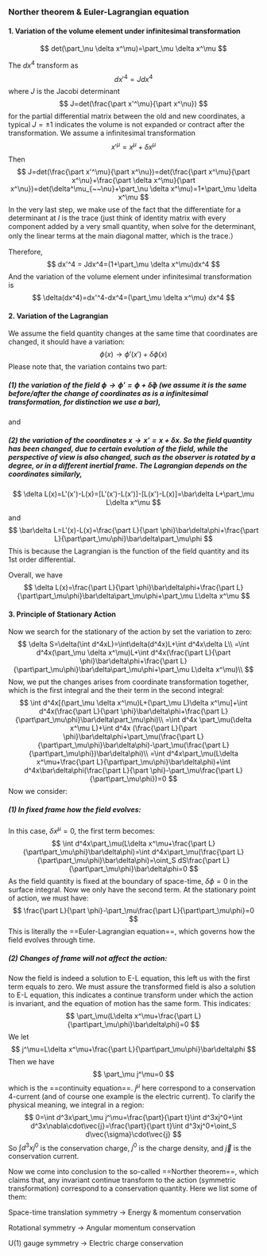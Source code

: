 ### Norther theorem & Euler-Lagrangian equation

#### 1. Variation of the volume element under infinitesimal transformation

$$
det(\part_\nu \delta x^\mu)=\part_\mu \delta x^\mu
$$

The $dx^4$ transform as
$$
dx'^4 = Jdx^4
$$
where $J$ is the Jacobi determinant
$$
J=det(\frac{\part x'^\mu}{\part x^\nu})
$$
for the partial differential matrix between the old and new coordinates, a typical $J=\pm 1$ indicates the volume is not expanded or contract after the transformation. We assume a infinitesimal transformation
$$
x'^\mu=x^\mu+\delta x^\mu
$$
Then
$$
J=det(\frac{\part x'^\mu}{\part x^\nu})=det(\frac{\part x^\mu}{\part x^\nu}+\frac{\part \delta x^\mu}{\part x^\nu})=det(\delta^\mu_{~~\nu}+\part_\nu \delta x^\mu)=1+\part_\mu \delta x^\mu
$$
In the very last step, we make use of the fact that the differentiate for a determinant at $I$ is the trace (just think of identity matrix with every component added by a very small quantity, when solve for the determinant, only the linear terms at the main diagonal matter, which is the trace.）

Therefore,
$$
dx'^4 = Jdx^4=(1+\part_\mu \delta x^\mu)dx^4
$$
And the variation of the volume element under infinitesimal transformation is
$$
\delta(dx^4)=dx'^4-dx^4=(\part_\mu \delta x^\mu) dx^4
$$

#### 2. Variation of the Lagrangian

We assume the field quantity changes at the same time that coordinates are changed, it should have a variation:
$$
\phi(x)\rightarrow\phi'(x')+\delta \phi(x)
$$
Please note that, the variation contains two part: 

##### (1) the variation of the field $\phi\rightarrow\phi'=\phi+\bar\delta \phi$ (we assume it is the same before/after the change of coordinates as is a infinitesimal transformation, for distinction we use a bar), 

and 

##### (2) the variation of the coordinates $x\rightarrow x'=x+\delta x$. So the field quantity has been changed, due to certain evolution of the field, while the perspective of view is also changed, such as the observer is rotated by a degree, or in a different inertial frame. The Lagrangian depends on the coordinates similarly,

$$
\delta L(x)=L'(x')-L(x)=[L'(x')-L(x')]-[L(x')-L(x)]=\bar\delta L+\part_\mu L\delta x^\mu
$$

and
$$
\bar\delta L=L'(x)-L(x)=\frac{\part L}{\part \phi}\bar\delta\phi+\frac{\part L}{\part\part_\mu\phi}\bar\delta\part_\mu\phi
$$
This is because the Lagrangian is the function of the field quantity and its 1st order differential.

 Overall, we have
$$
\delta L(x)=\frac{\part L}{\part \phi}\bar\delta\phi+\frac{\part L}{\part\part_\mu\phi}\bar\delta\part_\mu\phi+\part_\mu L\delta x^\mu
$$

#### 3. Principle of Stationary Action

Now we search for the stationary of the action by set the variation to zero:
$$
\delta S=\delta(\int d^4xL)=\int\delta(d^4x)L+\int d^4x\delta L\\
=\int d^4x(\part_\mu \delta x^\mu)L+\int d^4x(\frac{\part L}{\part \phi}\bar\delta\phi+\frac{\part L}{\part\part_\mu\phi}\bar\delta\part_\mu\phi+\part_\mu L\delta x^\mu)\\
$$
Now, we put the changes arises from coordinate transformation together, which is the first integral and the their term in the second integral:
$$
\int d^4x[(\part_\mu \delta x^\mu)L+(\part_\mu L)\delta x^\mu]+\int d^4x(\frac{\part L}{\part \phi}\bar\delta\phi+\frac{\part L}{\part\part_\mu\phi}\bar\delta\part_\mu\phi)\\
=\int d^4x \part_\mu(\delta x^\mu L)+\int d^4x (\frac{\part L}{\part \phi}\bar\delta\phi+\part_\mu(\frac{\part L}{\part\part_\mu\phi}\bar\delta\phi)-\part_\mu(\frac{\part L}{\part\part_\mu\phi})\bar\delta\phi)\\
=\int d^4x\part_\mu(L\delta x^\mu+\frac{\part L}{\part\part_\mu\phi}\bar\delta\phi)+\int d^4x\bar\delta\phi(\frac{\part L}{\part \phi}-\part_\mu\frac{\part L}{\part\part_\mu\phi})=0
$$
Now we consider:

##### (1) In fixed frame how the field evolves:

In this case, $\delta x^\mu=0$, the first term becomes:
$$
\int d^4x\part_\mu(L\delta x^\mu+\frac{\part L}{\part\part_\mu\phi}\bar\delta\phi)=\int d^4x\part_\mu(\frac{\part L}{\part\part_\mu\phi}\bar\delta\phi)=\oint_S dS\frac{\part L}{\part\part_\mu\phi}\bar\delta\phi=0
$$
As the field quantity is fixed at the boundary of space-time, $\delta\phi=0$ in the surface integral. Now we only have the second term. At the stationary point of action, we must have:
$$
\frac{\part L}{\part \phi}-\part_\mu\frac{\part L}{\part\part_\mu\phi}=0
$$
This is literally the ==Euler-Lagrangian equation==, which governs how the field evolves through time.

##### (2) Changes of frame will not affect the action:

Now the field is indeed a solution to E-L equation, this left us with the first term equals to zero. We must assure the transformed field is also a solution to E-L equation, this indicates a continue transform under which the action is invariant, and the equation of motion has the same form. This indicates:
$$
\part_\mu(L\delta x^\mu+\frac{\part L}{\part\part_\mu\phi}\bar\delta\phi)=0
$$
We let
$$
j^\mu=L\delta x^\mu+\frac{\part L}{\part\part_\mu\phi}\bar\delta\phi
$$
Then we have
$$
\part_\mu j^\mu=0
$$
which is the ==continuity equation==. $j^\mu$ here correspond to a conservation 4-current (and of course one example is the electric current). To clarify the physical meaning, we integral in a region:
$$
0=\int d^3x\part_\mu j^\mu=\frac{\part}{\part t}\int d^3xj^0+\int d^3x\nabla\cdot\vec{j}=\frac{\part}{\part t}\int d^3xj^0+\oint_S d\vec{\sigma}\cdot\vec{j}
$$
So $\int d^3xj^0$ is the conservation charge, $j^0$ is the charge density, and $\vec{j}$ is the conservation current.

Now we come into conclusion to the so-called ==Norther theorem==, which claims that, any invariant continue transform to the action (symmetric transformation) correspond to a conservation quantity. Here we list some of them:

Space-time translation symmetry -> Energy & momentum conservation

Rotational symmetry -> Angular momentum conservation

U(1) gauge symmetry -> Electric charge conservation
